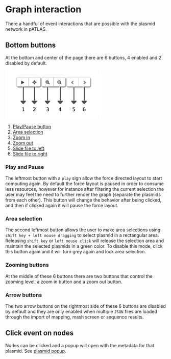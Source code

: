 # Graph interaction

There a handful of event interactions that are possible with the
plasmid network in pATLAS.

## Bottom buttons

At the bottom and center of the page there are 6 buttons, 4 enabled
and 2 disabled by default.

<img width="300" height="150" src="gitbook/images/overlay_buttons.png" alt="bottom Buttons"/>

1. [Play/Pause button](#play-and-pause)
2. [Area selection](#area-selection)
3. [Zoom in](#zooming-buttons)
4. [Zoom out](#zooming-buttons)
5. [Slide file to left](#arrow-buttons)
6. [Slide file to right](#arrow-buttons)

### Play and Pause

The leftmost button with a `play` sign allow
the force directed layout to start computing again. By default the
force layout is paused in order to consume less resources, however for
instance after filtering the current selection the user may feel the
need to further render the graph (separate the plasmids from each other).
This button will change the behavior after being clicked, and then if
clicked again it will pause the force layout.

### Area selection

The second leftmost button allows the user to make area selections using
`shift key + left mouse dragging` to select plasmid in a rectangular area.
Releasing `shift key` or `left mouse click` will release the selection area
and maintain the selected plasmids in a green color.
To disable this mode, click this button again and it will turn grey again
and lock area selection.

### Zooming buttons

At the middle of these 6 buttons there are two buttons that control the
zooming level, a zoom in button and a zoom out button.

### Arrow buttons

The two arrow buttons on the rightmost side of these 6 buttons are disabled
by default and they are only enabled when multiple `JSON` files are loaded
through the import of mapping, mash screen or sequence results.

## Click event on nodes

Nodes can be clicked and a popup will open with the metadata for that plasmid.
See [plasmid popup](plasmid_popup.md).
